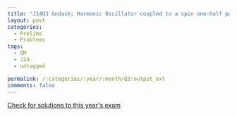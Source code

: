 ```yaml
---
title: "J14Q3 &ndash; Harmonic Oscillator coupled to a spin one-half particle"
layout: post
categories:
  - Prelims
  - Problems
tags:
  - QM
  - J14
  - untagged

permalink: /:categories/:year/:month/Q3:output_ext
comments: false
---
```

<object data="2014J3Q.pdf" type="application/pdf" width="100%" height="500"></object>
<div class="message"><a href='https://princetonprelim.com/prelim/31/'>Check for solutions to this year's exam</a></div>